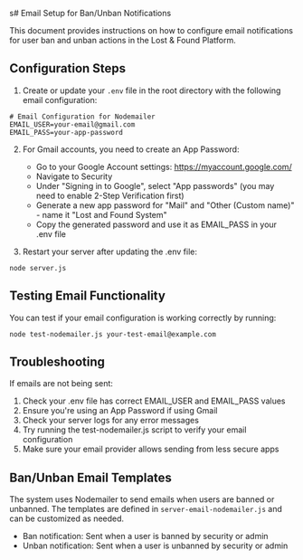 s# Email Setup for Ban/Unban Notifications

This document provides instructions on how to configure email notifications for user ban and unban actions in the Lost & Found Platform.

## Configuration Steps

1. Create or update your `.env` file in the root directory with the following email configuration:

```
# Email Configuration for Nodemailer
EMAIL_USER=your-email@gmail.com
EMAIL_PASS=your-app-password
```

2. For Gmail accounts, you need to create an App Password:
   - Go to your Google Account settings: https://myaccount.google.com/
   - Navigate to Security
   - Under "Signing in to Google", select "App passwords" (you may need to enable 2-Step Verification first)
   - Generate a new app password for "Mail" and "Other (Custom name)" - name it "Lost and Found System"
   - Copy the generated password and use it as EMAIL_PASS in your .env file

3. Restart your server after updating the .env file:
```
node server.js
```

## Testing Email Functionality

You can test if your email configuration is working correctly by running:

```
node test-nodemailer.js your-test-email@example.com
```

## Troubleshooting

If emails are not being sent:

1. Check your .env file has correct EMAIL_USER and EMAIL_PASS values
2. Ensure you're using an App Password if using Gmail
3. Check your server logs for any error messages
4. Try running the test-nodemailer.js script to verify your email configuration
5. Make sure your email provider allows sending from less secure apps

## Ban/Unban Email Templates

The system uses Nodemailer to send emails when users are banned or unbanned. The templates are defined in `server-email-nodemailer.js` and can be customized as needed.

- Ban notification: Sent when a user is banned by security or admin
- Unban notification: Sent when a user is unbanned by security or admin 